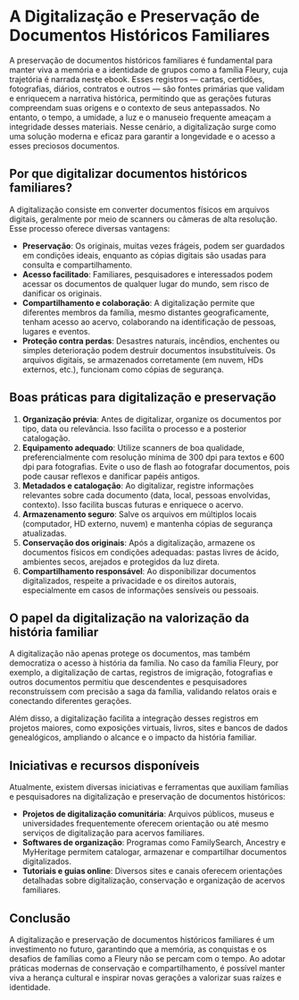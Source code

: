 # A Digitalização e Preservação de Documentos Históricos Familiares

A preservação de documentos históricos familiares é fundamental para manter viva a memória e a identidade de grupos como a família Fleury, cuja trajetória é narrada neste ebook. Esses registros — cartas, certidões, fotografias, diários, contratos e outros — são fontes primárias que validam e enriquecem a narrativa histórica, permitindo que as gerações futuras compreendam suas origens e o contexto de seus antepassados. No entanto, o tempo, a umidade, a luz e o manuseio frequente ameaçam a integridade desses materiais. Nesse cenário, a digitalização surge como uma solução moderna e eficaz para garantir a longevidade e o acesso a esses preciosos documentos.

## Por que digitalizar documentos históricos familiares?

A digitalização consiste em converter documentos físicos em arquivos digitais, geralmente por meio de scanners ou câmeras de alta resolução. Esse processo oferece diversas vantagens:

- **Preservação**: Os originais, muitas vezes frágeis, podem ser guardados em condições ideais, enquanto as cópias digitais são usadas para consulta e compartilhamento.
- **Acesso facilitado**: Familiares, pesquisadores e interessados podem acessar os documentos de qualquer lugar do mundo, sem risco de danificar os originais.
- **Compartilhamento e colaboração**: A digitalização permite que diferentes membros da família, mesmo distantes geograficamente, tenham acesso ao acervo, colaborando na identificação de pessoas, lugares e eventos.
- **Proteção contra perdas**: Desastres naturais, incêndios, enchentes ou simples deterioração podem destruir documentos insubstituíveis. Os arquivos digitais, se armazenados corretamente (em nuvem, HDs externos, etc.), funcionam como cópias de segurança.

## Boas práticas para digitalização e preservação

1. **Organização prévia**: Antes de digitalizar, organize os documentos por tipo, data ou relevância. Isso facilita o processo e a posterior catalogação.
2. **Equipamento adequado**: Utilize scanners de boa qualidade, preferencialmente com resolução mínima de 300 dpi para textos e 600 dpi para fotografias. Evite o uso de flash ao fotografar documentos, pois pode causar reflexos e danificar papéis antigos.
3. **Metadados e catalogação**: Ao digitalizar, registre informações relevantes sobre cada documento (data, local, pessoas envolvidas, contexto). Isso facilita buscas futuras e enriquece o acervo.
4. **Armazenamento seguro**: Salve os arquivos em múltiplos locais (computador, HD externo, nuvem) e mantenha cópias de segurança atualizadas.
5. **Conservação dos originais**: Após a digitalização, armazene os documentos físicos em condições adequadas: pastas livres de ácido, ambientes secos, arejados e protegidos da luz direta.
6. **Compartilhamento responsável**: Ao disponibilizar documentos digitalizados, respeite a privacidade e os direitos autorais, especialmente em casos de informações sensíveis ou pessoais.

## O papel da digitalização na valorização da história familiar

A digitalização não apenas protege os documentos, mas também democratiza o acesso à história da família. No caso da família Fleury, por exemplo, a digitalização de cartas, registros de imigração, fotografias e outros documentos permitiu que descendentes e pesquisadores reconstruíssem com precisão a saga da família, validando relatos orais e conectando diferentes gerações.

Além disso, a digitalização facilita a integração desses registros em projetos maiores, como exposições virtuais, livros, sites e bancos de dados genealógicos, ampliando o alcance e o impacto da história familiar.

## Iniciativas e recursos disponíveis

Atualmente, existem diversas iniciativas e ferramentas que auxiliam famílias e pesquisadores na digitalização e preservação de documentos históricos:

- **Projetos de digitalização comunitária**: Arquivos públicos, museus e universidades frequentemente oferecem orientação ou até mesmo serviços de digitalização para acervos familiares.
- **Softwares de organização**: Programas como FamilySearch, Ancestry e MyHeritage permitem catalogar, armazenar e compartilhar documentos digitalizados.
- **Tutoriais e guias online**: Diversos sites e canais oferecem orientações detalhadas sobre digitalização, conservação e organização de acervos familiares.

## Conclusão

A digitalização e preservação de documentos históricos familiares é um investimento no futuro, garantindo que a memória, as conquistas e os desafios de famílias como a Fleury não se percam com o tempo. Ao adotar práticas modernas de conservação e compartilhamento, é possível manter viva a herança cultural e inspirar novas gerações a valorizar suas raízes e identidade.